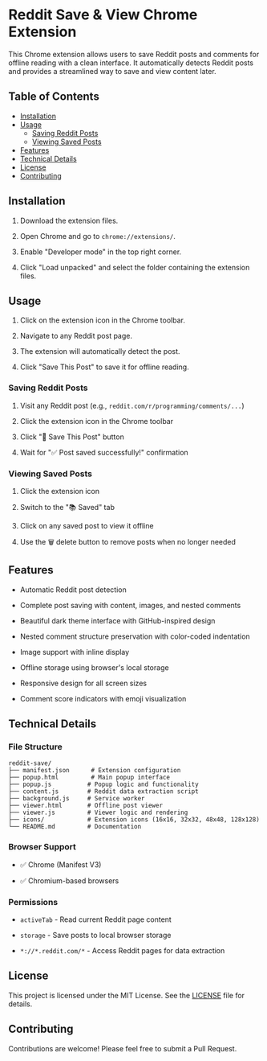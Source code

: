 # Reddit Save & View Chrome Extension

This Chrome extension allows users to save Reddit posts and comments for offline reading with a clean interface. It automatically detects Reddit posts and provides a streamlined way to save and view content later.

## Table of Contents

- [Installation](#installation)
- [Usage](#usage)
    - [Saving Reddit Posts](#saving-reddit-posts)
    - [Viewing Saved Posts](#viewing-saved-posts)
- [Features](#features)
- [Technical Details](#technical-details)
- [License](#license)
- [Contributing](#contributing)

## Installation

1. Download the extension files.

2. Open Chrome and go to `chrome://extensions/`.
3. Enable "Developer mode" in the top right corner.
4. Click "Load unpacked" and select the folder containing the extension files.

## Usage

1. Click on the extension icon in the Chrome toolbar.

2. Navigate to any Reddit post page.
3. The extension will automatically detect the post.
4. Click "Save This Post" to save it for offline reading.

### Saving Reddit Posts

1. Visit any Reddit post (e.g., `reddit.com/r/programming/comments/...`)

2. Click the extension icon in the Chrome toolbar
3. Click "💾 Save This Post" button
4. Wait for "✅ Post saved successfully!" confirmation

### Viewing Saved Posts

1. Click the extension icon

2. Switch to the "📚 Saved" tab
3. Click on any saved post to view it offline
4. Use the 🗑️ delete button to remove posts when no longer needed

## Features

- Automatic Reddit post detection

- Complete post saving with content, images, and nested comments
- Beautiful dark theme interface with GitHub-inspired design
- Nested comment structure preservation with color-coded indentation
- Image support with inline display
- Offline storage using browser's local storage
- Responsive design for all screen sizes
- Comment score indicators with emoji visualization

## Technical Details

### File Structure

```
reddit-save/
├── manifest.json      # Extension configuration
├── popup.html         # Main popup interface
├── popup.js          # Popup logic and functionality
├── content.js        # Reddit data extraction script
├── background.js     # Service worker
├── viewer.html       # Offline post viewer
├── viewer.js         # Viewer logic and rendering
├── icons/            # Extension icons (16x16, 32x32, 48x48, 128x128)
└── README.md         # Documentation
```

### Browser Support

- ✅ Chrome (Manifest V3)

- ✅ Chromium-based browsers

### Permissions

- `activeTab` - Read current Reddit page content

- `storage` - Save posts to local browser storage
- `*://*.reddit.com/*` - Access Reddit pages for data extraction

## License

This project is licensed under the MIT License. See the [LICENSE](./LICENSE) file for details.

## Contributing

Contributions are welcome! Please feel free to submit a Pull Request.

